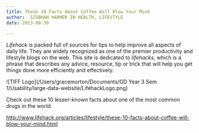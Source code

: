 ```yaml
---
title: These 10 Facts About Coffee Will Blow Your Mind	
author:  SIOBHAN HARMER IN HEALTH, LIFESTYLE	
date: 2013-08-30	

---
```


*Lifehack* is packed full of sources for tips to help improve all aspects of daily life. They are widely recognized as one of the premier productivity and lifestyle blogs on the web. This site is dedicated to *lifehacks,* which is a phrase that describes any advice, resource, tip or trick that will help you get things done more efficiently and effectively.


![TIFF Logo](/Users/gracemorton/Documents/GD Year 3 Sem 1/Usability/large-data-website/LifehackLogo.png)

Check out these 10 lesser-known facts about one of the most common drugs in the world.

http://www.lifehack.org/articles/lifestyle/these-10-facts-about-coffee-will-blow-your-mind.html